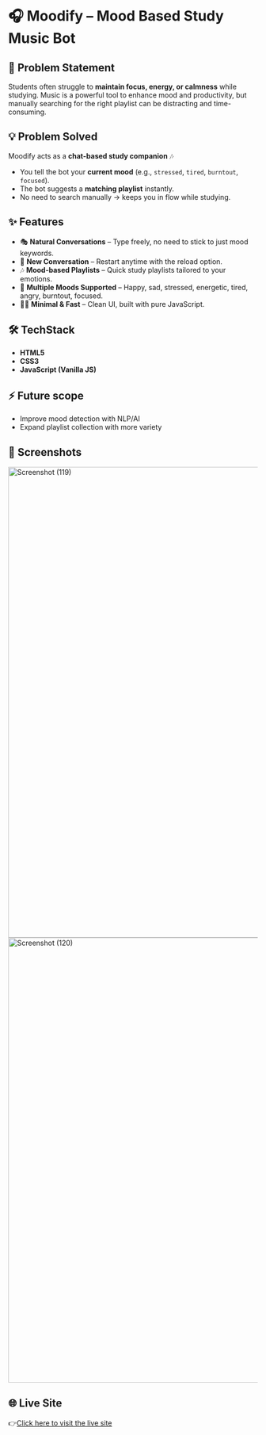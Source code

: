 # 🎧 Moodify – Mood Based Study Music Bot  

## 📌 Problem Statement  
Students often struggle to **maintain focus, energy, or calmness** while studying. Music is a powerful tool to enhance mood and productivity, but manually searching for the right playlist can be distracting and time-consuming.  

## 💡 Problem Solved 
Moodify acts as a **chat-based study companion** 🎶  
- You tell the bot your **current mood** (e.g., `stressed`, `tired`, `burntout`, `focused`).  
- The bot suggests a **matching playlist** instantly.  
- No need to search manually → keeps you in flow while studying.
  
## ✨ Features  
- 🎭 **Natural Conversations** – Type freely, no need to stick to just mood keywords.  
- 🔄 **New Conversation** – Restart anytime with the reload option.  
- 🎶 **Mood-based Playlists** – Quick study playlists tailored to your emotions.  
- 💬 **Multiple Moods Supported** – Happy, sad, stressed, energetic, tired, angry, burntout, focused.  
- 🧑‍💻 **Minimal & Fast** – Clean UI, built with pure JavaScript.

## 🛠️ TechStack 
- **HTML5**
- **CSS3**
- **JavaScript (Vanilla JS)**
  
## ⚡ Future scope
  - Improve mood detection with NLP/AI  
  - Expand playlist collection with more variety   

## 📸 Screenshots  
<img width="1920" height="950" alt="Screenshot (119)" src="https://github.com/user-attachments/assets/36d6ee3c-c1c9-4b9e-a839-7bf4e42dbbfe" />

<img width="1920" height="898" alt="Screenshot (120)" src="https://github.com/user-attachments/assets/b086ea92-483a-4d45-86f5-e32cec5535b1" />

## 🌐 Live Site
👉[Click here to visit the live site](https://rid-28.github.io/Moodify/)
